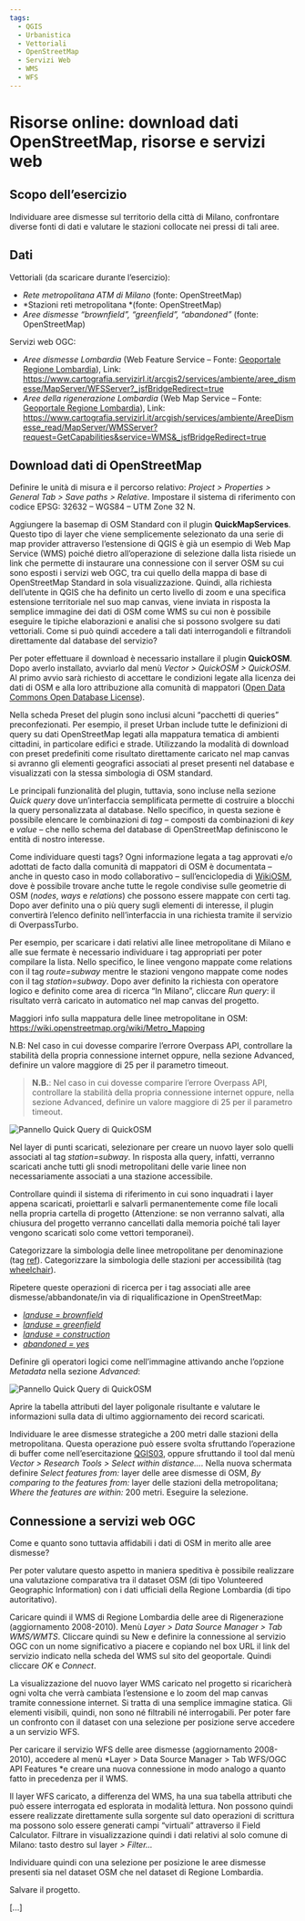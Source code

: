 ```yaml
---
tags:
  - QGIS
  - Urbanistica
  - Vettoriali
  - OpenStreetMap
  - Servizi Web
  - WMS
  - WFS
---
```


# Risorse online: download dati OpenStreetMap, risorse e servizi web

## Scopo dell’esercizio

Individuare aree dismesse sul territorio della città di Milano, confrontare diverse fonti di dati e valutare le stazioni collocate nei pressi di tali aree.

## Dati

Vettoriali (da scaricare durante l’esercizio):
*	*Rete metropolitana ATM di Milano* (fonte: OpenStreetMap)
* *Stazioni reti metropolitana *(fonte: OpenStreetMap)
* *Aree dismesse “brownfield”, “greenfield”, “abandoned”* (fonte: OpenStreetMap)

Servizi web OGC:
* *Aree dismesse Lombardia* (Web Feature Service – Fonte: [Geoportale Regione Lombardia](https://www.geoportale.regione.lombardia.it/it/metadati?p_p_id=detailSheetMetadata_WAR_gptmetadataportlet&p_p_lifecycle=0&p_p_state=normal&p_p_mode=view&_detailSheetMetadata_WAR_gptmetadataportlet_identifier=r_lombar%3A37d5d480-ef27-44e4-acc3-9ab924786018&_jsfBridgeRedirect=true)), Link: https://www.cartografia.servizirl.it/arcgis2/services/ambiente/aree_dismesse/MapServer/WFSServer?_jsfBridgeRedirect=true
* *Aree della rigenerazione Lombardia* (Web Map Service – Fonte: [Geoportale Regione Lombardia](https://www.geoportale.regione.lombardia.it/metadati?p_p_id=detailSheetMetadata_WAR_gptmetadataportlet&p_p_lifecycle=0&p_p_state=normal&p_p_mode=view&_detailSheetMetadata_WAR_gptmetadataportlet_identifier=r_lombar%3A0ab5a341-8535-4e5a-a038-6103b4b4a194&_jsfBridgeRedirect=true)), Link: https://www.cartografia.servizirl.it/arcgish/services/ambiente/AreeDismesse_read/MapServer/WMSServer?request=GetCapabilities&service=WMS&_jsfBridgeRedirect=true


## Download dati di OpenStreetMap

Definire le unità di misura e il percorso relativo: *Project > Properties > General Tab > Save paths > Relative*. Impostare il sistema di riferimento con codice EPSG: 32632 – WGS84 – UTM Zone 32 N.

Aggiungere la basemap di OSM Standard con il plugin **QuickMapServices**. Questo tipo di layer che viene semplicemente selezionato da una serie di map provider attraverso l’estensione di QGIS è già un esempio di Web Map Service (WMS) poiché dietro all’operazione di selezione dalla lista risiede un link che permette di instaurare una connessione con il server OSM su cui sono esposti i servizi web OGC, tra cui quello della mappa di base di OpenStreetMap Standard in sola visualizzazione. Quindi, alla richiesta dell’utente in QGIS che ha definito un certo livello di zoom e una specifica estensione territoriale nel suo map canvas, viene inviata in risposta la semplice immagine dei dati di OSM come WMS su cui non è possibile eseguire le tipiche elaborazioni e analisi che si possono svolgere su dati vettoriali. Come si può quindi accedere a tali dati interrogandoli e filtrandoli direttamente dal database del servizio?

Per poter effettuare il download è necessario installare il plugin **QuickOSM**. Dopo averlo installato, avviarlo dal menù *Vector > QuickOSM > QuickOSM*. Al primo avvio sarà richiesto di accettare le condizioni legate alla licenza dei dati di OSM e alla loro attribuzione alla comunità di mappatori ([Open Data Commons Open Database License](https://www.google.com/url?sa=t&source=web&rct=j&opi=89978449&url=https://opendatacommons.org/licenses/odbl/&ved=2ahUKEwjJhIPprpWQAxUlg_0HHceSIdsQFnoECB8QAQ&usg=AOvVaw0MkdT-SoLQy6cR7xDloxVh)).

Nella scheda Preset del plugin sono inclusi alcuni “pacchetti di queries” preconfezionati. Per esempio, il preset Urban include tutte le definizioni di query su dati OpenStreetMap legati alla mappatura tematica di ambienti cittadini, in particolare edifici e strade. Utilizzando la modalità di download con preset predefiniti come risultato direttamente caricato nel map canvas si avranno gli elementi geografici associati al preset presenti nel database e visualizzati con la stessa simbologia di OSM standard.

Le principali funzionalità del plugin, tuttavia, sono incluse nella sezione *Quick query* dove un’interfaccia semplificata permette di costruire a blocchi la query personalizzata al database. Nello specifico, in questa sezione è possibile elencare le combinazioni di *tag* – composti da combinazioni di *key* e *value* – che nello schema del database di OpenStreetMap definiscono le entità di nostro interesse.

Come individuare questi tags? Ogni informazione legata a tag approvati e/o adottati de facto dalla comunità di mappatori di OSM è documentata – anche in questo caso in modo collaborativo – sull’enciclopedia di [WikiOSM](https://wiki.openstreetmap.org/), dove è possibile trovare anche tutte le regole condivise sulle geometrie di OSM (*nodes*, *ways* e *relations*) che possono essere mappate con certi tag. Dopo aver definito una o più query sugli elementi di interesse, il plugin convertirà l’elenco definito nell’interfaccia in una richiesta tramite il servizio di OverpassTurbo.

Per esempio, per scaricare i dati relativi alle linee metropolitane di Milano e alle sue fermate è necessario individuare i tag appropriati per poter compilare la lista. Nello specifico, le linee vengono mappate come relations con il tag *route=subway* mentre le stazioni vengono mappate come nodes con il tag *station=subway*. Dopo aver definito la richiesta con operatore logico e definito come area di ricerca “In Milano”, cliccare *Run query*: il risultato verrà caricato in automatico nel map canvas del progetto.

Maggiori info sulla mappatura delle linee metropolitane in OSM: https://wiki.openstreetmap.org/wiki/Metro_Mapping

N.B: Nel caso in cui dovesse comparire l’errore Overpass API, controllare la stabilità della propria connessione internet oppure, nella sezione Advanced, definire un valore maggiore di 25 per il parametro timeout.

> **N.B.**: Nel caso in cui dovesse comparire l’errore Overpass API, controllare la stabilità della propria connessione internet oppure, nella sezione Advanced, definire un valore maggiore di 25 per il parametro timeout.

![Pannello Quick Query di QuickOSM](../assets/img/urb/quickosm-subway.png)


Nel layer di punti scaricati, selezionare per creare un nuovo layer solo quelli associati al tag *station=subway*. In risposta alla query, infatti, verranno scaricati anche tutti gli snodi metropolitani delle varie linee non necessariamente associati a una stazione accessibile.

Controllare quindi il sistema di riferimento in cui sono inquadrati i layer appena scaricati, proiettarli e salvarli permanentemente come file locali nella propria cartella di progetto (Attenzione: se non verranno salvati, alla chiusura del progetto verranno cancellati dalla memoria poiché tali layer vengono scaricati solo come vettori temporanei).

Categorizzare la simbologia delle linee metropolitane per denominazione (tag [ref](https://wiki.openstreetmap.org/wiki/Key:ref)). Categorizzare la simbologia delle stazioni per accessibilità (tag [wheelchair](https://wiki.openstreetmap.org/wiki/Key:wheelchair)).

Ripetere queste operazioni di ricerca per i tag associati alle aree dismesse/abbandonate/in via di riqualificazione in OpenStreetMap:
* *[landuse = brownfield](https://wiki.openstreetmap.org/wiki/Tag:landuse%3Dbrownfield)*
* *[landuse = greenfield](https://wiki.openstreetmap.org/wiki/Tag:landuse%3Dgreenfield)*
* *[landuse = construction](https://wiki.openstreetmap.org/wiki/Tag:landuse%3Dconstruction)*
* *[abandoned = yes](https://wiki.openstreetmap.org/wiki/Key:abandoned:*)*

Definire gli operatori logici come nell’immagine attivando anche l’opzione *Metadata* nella sezione *Advanced*:

![Pannello Quick Query di QuickOSM](../assets/img/urb/quickosm-landuse.png)

Aprire la tabella attributi del layer poligonale risultante e valutare le informazioni sulla data di ultimo aggiornamento dei record scaricati.

Individuare le aree dismesse strategiche a 200 metri dalle stazioni della metropolitana. Questa operazione può essere svolta sfruttando l’operazione di buffer come nell’esercitazione [QGIS03](urb04.it.md), oppure sfruttando il tool dal menù *Vector > Research Tools > Select within distance…*. Nella nuova schermata definire *Select features from:* layer delle aree dismesse di OSM, *By comparing to the features from:* layer delle stazioni della metropolitana; *Where the features are within:* 200 metri. Eseguire la selezione.

## Connessione a servizi web OGC

Come e quanto sono tuttavia affidabili i dati di OSM in merito alle aree dismesse?

Per poter valutare questo aspetto in maniera speditiva è possibile realizzare una valutazione comparativa tra il dataset OSM (di tipo Volunteered Geographic Information) con i dati ufficiali della Regione Lombardia (di tipo autoritativo).

Caricare quindi il WMS di Regione Lombardia delle aree di Rigenerazione (aggiornamento 2008-2010). Menù *Layer > Data Source Manager > Tab WMS/WMTS*. Cliccare quindi su New e definire la connessione al servizio OGC con un nome significativo a piacere e copiando nel box URL il link del servizio indicato nella scheda del WMS sul sito del geoportale. Quindi cliccare *OK* e *Connect*.

La visualizzazione del nuovo layer WMS caricato nel progetto si ricaricherà ogni volta che verrà cambiata l’estensione e lo zoom del map canvas tramite connessione internet. Si tratta di una semplice immagine statica. Gli elementi visibili, quindi, non sono né filtrabili né interrogabili. Per poter fare un confronto con il dataset con una selezione per posizione serve accedere a un servizio WFS.

Per caricare il servizio WFS delle aree dismesse (aggiornamento 2008-2010), accedere al menù *Layer > Data Source Manager > Tab WFS/OGC API Features *e creare una nuova connessione in modo analogo a quanto fatto in precedenza per il WMS.

Il layer WFS caricato, a differenza del WMS, ha una sua tabella attributi che può essere interrogata ed esplorata in modalità lettura. Non possono quindi essere realizzate direttamente sulla sorgente sul dato operazioni di scrittura ma possono solo essere generati campi “virtuali” attraverso il Field Calculator. Filtrare in visualizzazione quindi i dati relativi al solo comune di Milano: tasto destro sul layer *> Filter…*

Individuare quindi con una selezione per posizione le aree dismesse presenti sia nel dataset OSM che nel dataset di Regione Lombardia.

Salvare il progetto.

[...]